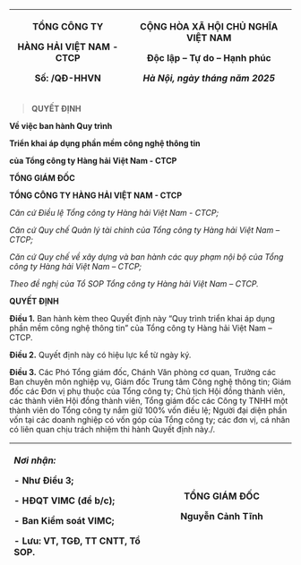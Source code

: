 <table>
<colgroup>
<col style="width: 41%" />
<col style="width: 58%" />
</colgroup>
<thead>
<tr>
<th style="text-align: center;"><p><strong>TỔNG CÔNG TY</strong></p>
<p><strong>HÀNG HẢI VIỆT NAM - CTCP</strong></p>
<p>Số: /QĐ-HHVN</p></th>
<th style="text-align: center;"><p><strong>CỘNG HÒA XÃ HỘI CHỦ NGHĨA
VIỆT NAM</strong></p>
<p><strong>Độc lập – Tự do – Hạnh phúc</strong></p>
<p><em>Hà Nội, ngày tháng năm 2025</em></p></th>
</tr>
</thead>
<tbody>
</tbody>
</table>

> **QUYẾT ĐỊNH**

**Về việc ban hành Quy trình**

**Triển khai áp dụng phần mềm công nghệ thông tin**

**của Tổng công ty Hàng hải Việt Nam - CTCP**

**TỔNG GIÁM ĐỐC**

**TỔNG CÔNG TY HÀNG HẢI VIỆT NAM - CTCP**

*Căn cứ Điều lệ Tổng công ty Hàng hải Việt Nam - CTCP;*

*Căn cứ Quy chế Quản lý tài chính của Tổng công ty Hàng hải Việt Nam
–CTCP;*

*Căn cứ Quy chế về xây dựng và ban hành các quy phạm nội bộ của Tổng
công ty Hàng hải Việt Nam – CTCP;*

*Theo đề nghị của Tổ SOP Tổng công ty Hàng hải Việt Nam – CTCP.*

**QUYẾT ĐỊNH**

**Điều 1.** Ban hành kèm theo Quyết định này “Quy trình triển khai áp
dụng phần mềm công nghệ thông tin” của Tổng công ty Hàng hải Việt Nam –
CTCP.

**Điều 2.** Quyết định này có hiệu lực kể từ ngày ký.

**Điều 3.** Các Phó Tổng giám đốc, Chánh Văn phòng cơ quan, Trưởng các
Ban chuyên môn nghiệp vụ, Giám đốc Trung tâm Công nghệ thông tin; Giám
đốc các Đơn vị phụ thuộc của Tổng công ty; Chủ tịch Hội đồng thành viên,
các thành viên Hội đồng thành viên, Tổng giám đốc các Công ty TNHH một
thành viên do Tổng công ty nắm giữ 100% vốn điều lệ; Người đại diện phần
vốn tại các doanh nghiệp có vốn góp của Tổng công ty; các đơn vị, cá
nhân có liên quan chịu trách nhiệm thi hành Quyết định này./.

<table>
<colgroup>
<col style="width: 50%" />
<col style="width: 49%" />
</colgroup>
<thead>
<tr>
<th style="text-align: left;"><p><em><strong>Nơi nhận:</strong></em></p>
<p><strong>-</strong> Như Điều 3;</p>
<p>- HĐQT VIMC (để b/c);</p>
<p>- Ban Kiểm soát VIMC;</p>
<p>- Lưu: VT, TGĐ, TT CNTT, Tổ SOP.</p></th>
<th style="text-align: center;"><p><strong>TỔNG GIÁM ĐỐC</strong></p>
<p><strong>Nguyễn Cảnh Tĩnh</strong></p></th>
</tr>
</thead>
<tbody>
</tbody>
</table>
